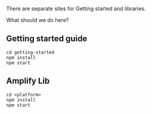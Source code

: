 There are separate sites for Getting started and libraries.

What should we do here?


## Getting started guide
```
cd getting-started
npm install
npm start
```

## Amplify Lib
```
cd <platform>
npm install
npm start
```
